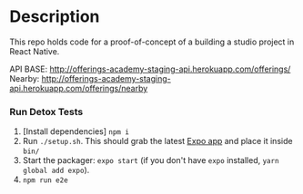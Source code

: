 # Description

This repo holds code for a proof-of-concept of a building a studio project in React Native.

API BASE: http://offerings-academy-staging-api.herokuapp.com/offerings/
Nearby: http://offerings-academy-staging-api.herokuapp.com/offerings/nearby

### Run Detox Tests

1. [Install dependencies] `npm i`
2. Run `./setup.sh`. This should grab the latest [Expo app](https://expo.io/tools) and place it inside `bin/`
3. Start the packager: `expo start` (if you don't have `expo` installed, `yarn global add expo`).
4. `npm run e2e`
